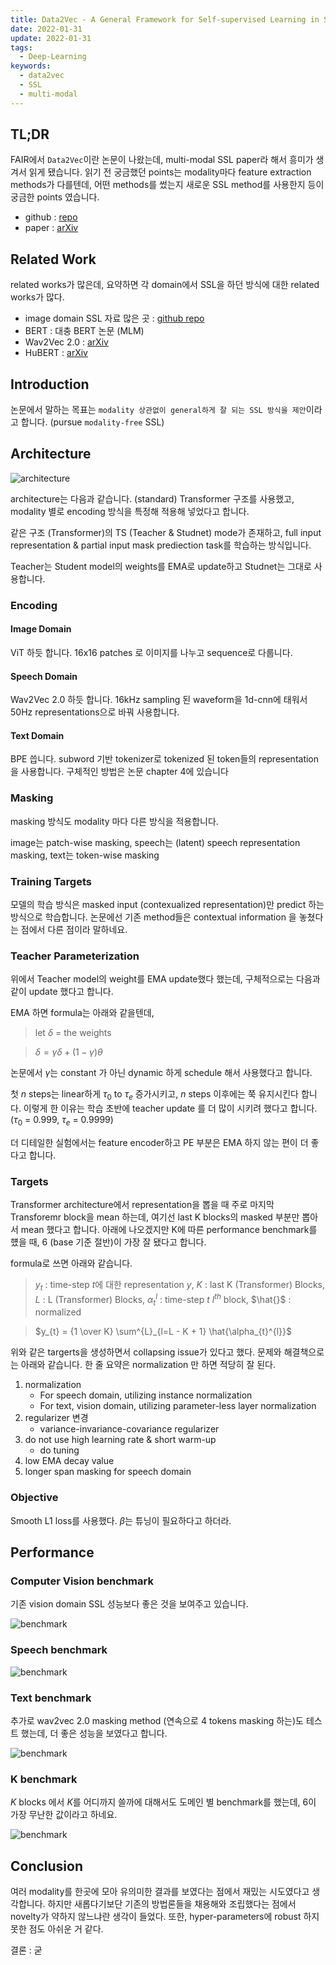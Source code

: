 ```yaml
---
title: Data2Vec - A General Framework for Self-supervised Learning in Speech, Vision and Language
date: 2022-01-31
update: 2022-01-31
tags:
  - Deep-Learning
keywords:
  - data2vec
  - SSL
  - multi-modal
---
```


## TL;DR

FAIR에서 `Data2Vec`이란 논문이 나왔는데, multi-modal SSL paper라 해서 흥미가 생겨서 읽게 됐습니다. 읽기 전 궁금했던 points는 modality마다 feature extraction methods가 다를텐데, 어떤 methods를 썼는지 새로운 SSL method를 사용한지 등이 궁금한 points 였습니다.

* github : [repo](https://github.com/pytorch/fairseq/tree/main/examples/data2vec)
* paper : [arXiv](https://scontent-ssn1-1.xx.fbcdn.net/v/t39.8562-6/271974914_483120576492438_4239522333319653600_n.pdf?_nc_cat=107&ccb=1-5&_nc_sid=ae5e01&_nc_ohc=9HtSivaeiYUAX_1c9_p&_nc_ht=scontent-ssn1-1.xx&oh=00_AT8HvfocQusNWG2UUeuUs-uPCgg1CowqROfH2TBtN4W8PA&oe=61FBE0D1)

## Related Work

related works가 많은데, 요약하면 각 domain에서 SSL을 하던 방식에 대한 related works가 많다.

* image domain SSL 자료 많은 곳 : [github repo](https://github.com/facebookresearch/vissl)
* BERT : 대충 BERT 논문 (MLM)
* Wav2Vec 2.0 : [arXiv](https://arxiv.org/abs/2006.11477)
* HuBERT : [arXiv](https://arxiv.org/abs/2106.07447)

## Introduction

논문에서 말하는 목표는 `modality 상관없이 general하게 잘 되는 SSL 방식을 제안`이라고 합니다. (pursue `modality-free` SSL)

## Architecture

![architecture](./architecture.png)

architecture는 다음과 같습니다. (standard) Transformer 구조를 사용했고, modality 별로 encoding 방식을 특정해 적용해 넣었다고 합니다.

같은 구조 (Transformer)의 TS (Teacher & Studnet) mode가 존재하고, full input representation & partial input mask prediection task를 학습하는 방식입니다.

Teacher는 Student model의 weights를 EMA로 update하고 Studnet는 그대로 사용합니다.

### Encoding

#### Image Domain

ViT 하듯 합니다. 16x16 patches 로 이미지를 나누고 sequence로 다룹니다.

#### Speech Domain

Wav2Vec 2.0 하듯 합니다. 16kHz sampling 된 waveform을 1d-cnn에 태워서 50Hz representations으로 바꿔 사용합니다.

#### Text Domain

BPE 씁니다. subword 기반 tokenizer로 tokenized 된 token들의 representation을 사용합니다. 구체적인 방법은 논문 chapter 4에 있습니다

### Masking

masking 방식도 modality 마다 다른 방식을 적용합니다.

image는 patch-wise masking, speech는 (latent) speech representation masking, text는 token-wise masking

### Training Targets

모델의 학습 방식은 masked input (contexualized representation)만 predict 하는 방식으로 학습합니다. 논문에선 기존 method들은 contextual information 을 놓쳤다는 점에서 다른 점이라 말하네요.

### Teacher Parameterization

위에서 Teacher model의 weight를 EMA update했다 했는데, 구체적으로는 다음과 같이 update 했다고 합니다.

EMA 하면 formula는 아래와 같을텐데,

> let $\delta$ = the weights

> $\delta = \gamma \delta + (1 - \gamma) \theta$

논문에서 $\gamma$는 constant 가 아닌 dynamic 하게 schedule 해서 사용했다고 합니다.

첫 $n$ steps는 linear하게 $\tau_{0}$ to $\tau_{e}$ 증가시키고, $n$ steps 이후에는 쭉 유지시킨다 합니다. 이렇게 한 이유는 학습 초반에 teacher update 를 더 많이 시키려 했다고 합니다. ($\tau_{0}$ = 0.999, $\tau_{e}$ = 0.9999)

더 디테일한 실험에서는 feature encoder하고 PE 부분은 EMA 하지 않는 편이 더 좋다고 합니다.

### Targets

Transformer architecture에서 representation을 뽑을 때 주로 마지막 Transforemr block을 mean 하는데, 여기선 last K blocks의 masked 부분만 뽑아서 mean 했다고 합니다. 아래에 나오겠지만 K에 따른 performance benchmark를 헀을 때, 6 (base 기준 절반)이 가장 잘 됐다고 합니다.

formula로 쓰면 아래와 같습니다.

> $y_{t}$ : time-step $t$에 대한 representation $y$,
> $K$ : last K (Transformer) Blocks,
> $L$ : L (Transformer) Blocks,
> $\alpha_{t}^{l}$ : time-step $t$ $l^{th}$ block,
> $\hat{}$ : normalized

> $y_{t} = {1 \over K} \sum^{L}_{l=L - K + 1} \hat{\alpha_{t}^{l}}$

위와 같은 targerts을 생성하면서 collapsing issue가 있다고 했다. 문제와 해결책으로는 아래와 같습니다. 한 줄 요약은 normalization 만 하면 적당히 잘 된다.

1. normalization
   * For speech domain, utilizing instance normalization
   * For text, vision domain, utilizing parameter-less layer normalization
2. regularizer 변경
   * variance-invariance-covariance regularizer
3. do not use high learning rate & short warm-up
   * do tuning
4. low EMA decay value
5. longer span masking for speech domain

### Objective

Smooth L1 loss를 사용했다. $\beta$는 튜닝이 필요하다고 하더라.

## Performance

### Computer Vision benchmark

기존 vision domain SSL 성능보다 좋은 것을 보여주고 있습니다.

![benchmark](./vision_benchmark.png)

### Speech benchmark

![benchmark](./speech_benchmark.png)

### Text benchmark

추가로 wav2vec 2.0 masking method (연속으로 4 tokens masking 하는)도 테스트 했는데, 더 좋은 성능을 보였다고 합니다.

![benchmark](./text_benchmark.png)

### K benchmark

$K$ blocks 에서 $K$를 어디까지 쓸까에 대해서도 도메인 별 benchmark를 했는데, 6이 가장 무난한 값이라고 하네요.

![benchmark](./k_benchmark.png)

## Conclusion

여러 modality를 한곳에 모아 유의미한 결과를 보였다는 점에서 재밌는 시도였다고 생각합니다. 하지만 새롭다기보단 기존의 방법론들을 채용해와 조립했다는 점에서 novelty가 약하지 않느냐란 생각이 들었다. 또한, hyper-parameters에 robust 하지 못한 점도 아쉬운 거 같다.

결론 : 굳
